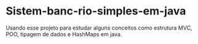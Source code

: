 # Sistem-banc-rio-simples-em-java
Usando esse projeto para estudar alguns conceitos como estrutura MVC, POO, tipagem de dados e HashMaps em java. 
